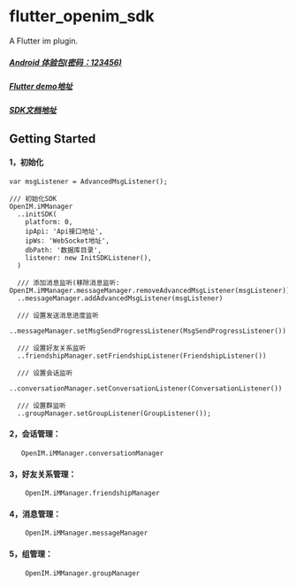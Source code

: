 # flutter_openim_sdk

A Flutter im plugin.

##### [Android 体验包(密码：123456)](超链接地址 "https://www.pgyer.com/openim")
##### [Flutter demo地址](超链接地址 "https://github.com/hrxiang/OpenIMFlutterDemo.git")
##### [SDK文档地址](超链接地址 "http://open-im.io:4999")

## Getting Started

#### 1，初始化 
  
    var msgListener = AdvancedMsgListener();
    
    /// 初始化SDK
    OpenIM.iMManager
      ..initSDK(
        platform: 0,
        ipApi: 'Api接口地址',
        ipWs: 'WebSocket地址',
        dbPath: '数据库目录',
        listener: new InitSDKListener(),
      )

      /// 添加消息监听(移除消息监听: OpenIM.iMManager.messageManager.removeAdvancedMsgListener(msgListener))
      ..messageManager.addAdvancedMsgListener(msgListener)

      /// 设置发送消息进度监听
      ..messageManager.setMsgSendProgressListener(MsgSendProgressListener())

      /// 设置好友关系监听
      ..friendshipManager.setFriendshipListener(FriendshipListener())

      /// 设置会话监听
      ..conversationManager.setConversationListener(ConversationListener())

      /// 设置群监听
      ..groupManager.setGroupListener(GroupListener());
      
#### 2，会话管理：      
       OpenIM.iMManager.conversationManager

#### 3，好友关系管理：  
        OpenIM.iMManager.friendshipManager

#### 4，消息管理：     
        OpenIM.iMManager.messageManager
        
#### 5，组管理：      
        OpenIM.iMManager.groupManager
